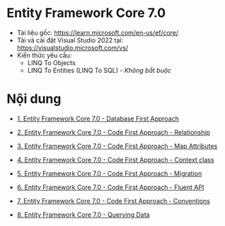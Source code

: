 # Entity Framework Core 7.0

* Tài liệu gốc: https://learn.microsoft.com/en-us/ef/core/
* Tải và cài đặt Visual Studio 2022 tại: https://visualstudio.microsoft.com/vs/
* Kiến thức yêu cầu:
    * LINQ To Objects
    * LINQ To Entities (LINQ To SQL) - *Không bắt buộc*
 
# Nội dung
* [1. Entity Framework Core 7.0 - Database First Approach](/1_efcore7_database_first_approach.md)

* [2. Entity Framework Core 7.0 - Code First Approach - Relationship](/2_efcore7_code_first_approach_relationship.md)

* [3. Entity Framework Core 7.0 - Code First Approach - Map Attributes](/3_efcore7_code_first_approach_map_attributes.md)

* [4. Entity Framework Core 7.0 - Code First Approach - Context class](/4_efcore7_code_first_approach_context_class.md)

* [5. Entity Framework Core 7.0 - Code First Approach - Migration](/4_efcore7_code_first_approach_migration.md)

* [6. Entity Framework Core 7.0 - Code First Approach - Fluent API](/6_efcore7_code_first_approach_fluent_api.md)

* [7. Entity Framework Core 7.0 - Code First Approach - Conventions](/7_efcore7_code_first_approach_conventions.md)

* [8. Entity Framework Core 7.0 - Querying Data](/7_efcore7_code_first_approach_querying_data.md)
